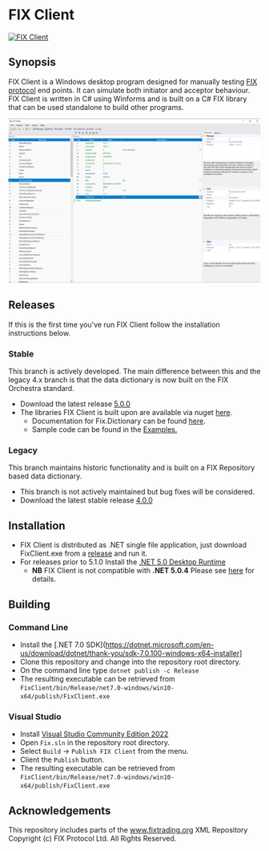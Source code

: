 # FIX Client

[![FIX Client](https://github.com/GaryHughes/FixClient/actions/workflows/dotnet.yml/badge.svg)](https://github.com/GaryHughes/FixClient/actions/workflows/dotnet.yml)

## Synopsis

FIX Client is a Windows desktop program designed for manually testing [FIX protocol](https://www.fixtrading.org/online-specification/) end points. It can simulate both initiator and acceptor behaviour. FIX Client is written in C# using Winforms and is built on a C# FIX library that can be used standalone to build other programs.

![fixciient](FIXClient.png)

## Releases

If this is the first time you've run FIX Client follow the installation instructions below.

### Stable
This branch is actively developed. The main difference between this and the legacy 4.x branch is that the data dictionary is now built on the FIX Orchestra standard.
* Download the latest release [5.0.0](https://github.com/GaryHughes/FixClient/releases/tag/v5.0.0)
* The libraries FIX Client is built upon are available via nuget [here](https://www.nuget.org/packages?q=Geh.Fix).
    * Documentation for Fix.Dictionary can be found [here](Fix.Dictionary/README.md).
    * Sample code can be found in the [Examples.](https://github.com/GaryHughes/FixClient/tree/master/Examples)

### Legacy
This branch maintains historic functionality and is built on a FIX Repository based data dictionary.
* This branch is not actively maintained but bug fixes will be considered.
* Download the latest stable release [4.0.0](https://github.com/GaryHughes/FixClient/releases/tag/v4.0.0)

## Installation

* FIX Client is distributed as .NET single file application, just download FixClient.exe from a [release](https://github.com/GaryHughes/FixClient/releases) and run it.
* For releases prior to 5.1.0 Install the [.NET 5.0 Desktop Runtime](https://dotnet.microsoft.com/download/dotnet/thank-you/runtime-desktop-5.0.5-windows-x64-installer)
    * **NB** FIX Client is not compatible with **.NET 5.0.4** Please see [here](https://github.com/GaryHughes/FixClient/issues/2) for details.  

## Building

### Command Line
* Install the [.NET 7.0 SDK](https://dotnet.microsoft.com/en-us/download/dotnet/thank-you/sdk-7.0.100-windows-x64-installer]
* Clone this repository and change into the repository root directory.
* On the command line type `dotnet publish -c Release`
* The resulting executable can be retrieved from `FixClient/bin/Release/net7.0-windows/win10-x64/publish/FixClient.exe` 

### Visual Studio
* Install [Visual Studio Community Edition 2022](https://visualstudio.microsoft.com/vs/community/)
* Open `Fix.sln` in the repository root directory.
* Select `Build` -> `Publish FIX Client` from the menu.
* Client the `Publish` button.
* The resulting executable can be retrieved from `FixClient/bin/Release/net7.0-windows/win10-x64/publish/FixClient.exe` 

## Acknowledgements

This repository includes parts of the www.fixtrading.org XML Repository Copyright (c) FIX Protocol Ltd. All Rights Reserved.
